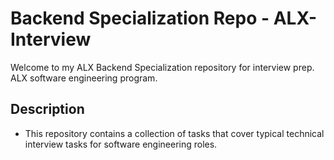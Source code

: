 # Backend Specialization Repo - ALX-Interview

Welcome to my ALX Backend Specialization repository for interview prep. ALX software engineering program.

## Description

- This repository contains a collection of tasks that cover typical technical interview tasks for software engineering roles.
